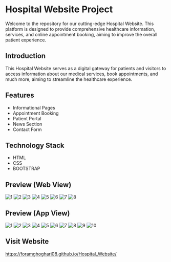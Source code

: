 # Hospital Website Project

Welcome to the repository for our cutting-edge Hospital Website. This platform is designed to provide comprehensive healthcare information, services, and online appointment booking, aiming to improve the overall patient experience.

## Introduction

This Hospital Website serves as a digital gateway for patients and visitors to access information about our medical services, book appointments, and much more, aiming to streamline the healthcare experience.

## Features

- Informational Pages
- Appointment Booking
- Patient Portal
- News Section
- Contact Form

## Technology Stack

- HTML
- CSS
- BOOTSTRAP

## Preview (Web View)
![1](https://github.com/ForamGhoghari08/Hospital_Website/assets/144684279/bfc14fda-e15c-4aaa-97d5-09323e1b462d)
![2](https://github.com/ForamGhoghari08/Hospital_Website/assets/144684279/cf1a3280-8abd-4005-8c01-43f314ee88fb)
![3](https://github.com/ForamGhoghari08/Hospital_Website/assets/144684279/3805d0d3-c6ba-4d97-a41c-22f7212a8148)
![4](https://github.com/ForamGhoghari08/Hospital_Website/assets/144684279/bdaaee93-2407-4a22-8d7d-c91c22069c3d)
![5](https://github.com/ForamGhoghari08/Hospital_Website/assets/144684279/6366e45e-4203-4d11-9dd0-e2f951fd5556)
![6](https://github.com/ForamGhoghari08/Hospital_Website/assets/144684279/6a8ae8df-2f8b-44a8-b89b-84c4377538f3)
![7](https://github.com/ForamGhoghari08/Hospital_Website/assets/144684279/999f8edb-5367-4a5a-9629-ed5d5c22a68e)
![8](https://github.com/ForamGhoghari08/Hospital_Website/assets/144684279/18d11cba-71d1-4467-be7a-6ead2ec44176)

## Preview (App View)
![1](https://github.com/ForamGhoghari08/Hospital_Website/assets/144684279/c79b84c3-3425-4837-aed8-549aca773389)
![2](https://github.com/ForamGhoghari08/Hospital_Website/assets/144684279/c5405e35-70a7-4410-bd75-cc5d48053804)
![3](https://github.com/ForamGhoghari08/Hospital_Website/assets/144684279/630eb513-4354-4a25-9c77-5118793d1176)
![4](https://github.com/ForamGhoghari08/Hospital_Website/assets/144684279/4bdc30fd-4cd6-43ff-afc1-5247f13d2b63)
![5](https://github.com/ForamGhoghari08/Hospital_Website/assets/144684279/c9bb94be-e3b8-4882-9b44-930e1369cfa4)
![6](https://github.com/ForamGhoghari08/Hospital_Website/assets/144684279/0fc01ec3-0f35-4233-8de8-abf1d0776f8f)
![7](https://github.com/ForamGhoghari08/Hospital_Website/assets/144684279/a5bd7229-fa20-4ee5-8e34-ba94f0ac0229)
![8](https://github.com/ForamGhoghari08/Hospital_Website/assets/144684279/a5ea0298-a575-4173-9226-a46b0b1e4c0c)
![9](https://github.com/ForamGhoghari08/Hospital_Website/assets/144684279/a43d7010-5e94-4358-b288-979920d008b5)
![10](https://github.com/ForamGhoghari08/Hospital_Website/assets/144684279/06a2a9e4-b932-4e6c-aa3b-aa8e97e66c3d)

## Visit Website 

https://foramghoghari08.github.io/Hospital_Website/



















